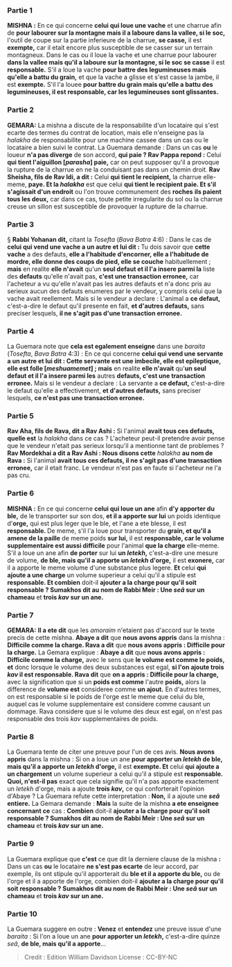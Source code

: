
### Partie 1
<strong>MISHNA :</strong> En ce qui concerne <b>celui qui loue une vache</b> et une charrue afin de <b>pour labourer sur la montagne mais il a laboure dans la vallee, si le soc,</b> l'outil de coupe sur la partie inferieure de la charrue, <b>se casse,</b> il est <b>exempte,</b> car il etait encore plus susceptible de se casser sur un terrain montagneux. Dans le cas ou il loue la vache et une charrue pour labourer <b>dans la vallee mais qu'il a laboure sur la montagne, si le soc se casse</b> il est <b>responsable.</b> S'il a loue la vache <b>pour battre des legumineuses mais qu'elle a battu du grain,</b> et que la vache a glisse et s'est casse la jambe, il est <b>exempte.</b> S'il l'a louee <b>pour battre du grain mais qu'elle a battu des legumineuses, il est responsable, car les legumineuses sont glissantes.</b>

### Partie 2
<strong>GEMARA:</strong> La mishna a discute de la responsabilite d'un locataire qui s'est ecarte des termes du contrat de location, mais elle n'enseigne pas la <i>halakha</i> de responsabilite pour une machine cassee dans un cas ou le locataire a bien suivi le contrat. La Guemara demande : Dans un cas <b>ou</b> le loueur <b>n'a pas diverge</b> de son accord, <b>qui paie ? Rav Pappa repond :</b> Celui <b>qui tient l'aiguillon [<i>parasha</i>] paie,</b> car on peut supposer qu'il a provoque la rupture de la charrue en ne la conduisant pas dans un chemin droit. <b>Rav Sheisha, fils de Rav Idi, a dit :</b> Celui <b>qui tient le recipient,</b> la charrue elle-meme, <b>paye. Et la <i>halakha</i></b> est que celui <b>qui tient le recipient paie. Et s'il s'agissait d'un endroit</b> ou l'on trouve communement des <b>roches</b> <b>ils paient tous les deux,</b> car dans ce cas, toute petite irregularite du sol ou la charrue creuse un sillon est susceptible de provoquer la rupture de la charrue.

### Partie 3
§ <b>Rabbi Yohanan dit,</b> citant la <i>Tosefta</i> (<i>Bava Batra</i> 4:6) : Dans le cas de <b>celui qui vend une vache a un autre et lui dit : </b> Tu dois savoir que <b>cette vache</b> a des defauts, <b>elle a l'habitude d'encorner, elle a l'habitude de mordre, elle donne des coups de pied, elle se couche</b> habituellement ; <b>mais</b> en realite <b>elle n'avait</b> qu'un <b>seul defaut et il l'a insere parmi la</b> liste des <b>defauts</b> qu'elle n'avait pas, <b>c'est une transaction erronee,</b> car l'acheteur a vu qu'elle n'avait pas les autres defauts et n'a donc pris au serieux aucun des defauts enumeres par le vendeur, y compris celui que la vache avait reellement. Mais si le vendeur a declare : L'animal a <b>ce defaut,</b> c'est-a-dire le defaut qu'il presente en fait, <b>et d'autres defauts,</b> sans preciser lesquels, <b>il ne s'agit pas d'une transaction erronee.</b>

### Partie 4
La Guemara note que <b>cela est egalement enseigne</b> dans une <i>baraita</i> (<i>Tosefta</i>, <i>Bava Batra</i> 4:3) : En ce qui concerne <b>celui qui vend une servante a un autre et lui dit : Cette servante est une imbecile, elle est epileptique, elle est folle [<i>meshuamemet</i>] ; mais</b> en realite <b>elle n'avait</b> qu'<b>un seul defaut et il l'a insere parmi les</b> autres <b>defauts, c'est une transaction erronee.</b> Mais si le vendeur a declare : La servante a <b>ce defaut,</b> c'est-a-dire le defaut qu'elle a effectivement, <b>et d'autres defauts,</b> sans preciser lesquels, <b>ce n'est pas une transaction erronee.</b>

### Partie 5
<b>Rav Aha, fils de Rava, dit a Rav Ashi :</b> Si l'animal <b>avait tous ces defauts, quelle est</b> la <i>halakha</i> dans ce cas ? L'acheteur peut-il pretendre avoir pense que le vendeur n'etait pas serieux lorsqu'il a mentionne tant de problemes ? <b>Rav Mordekhai a dit a Rav Ashi : Nous disons cette</b> <i>halakha</i> <b>au nom de Rava :</b> Si l'animal <b>avait tous ces defauts, il ne s'agit pas d'une transaction erronee,</b> car il etait franc. Le vendeur n'est pas en faute si l'acheteur ne l'a pas cru.

### Partie 6
<strong>MISHNA :</strong> En ce qui concerne <b>celui qui loue un ane</b> afin <b>d'y apporter du ble,</b> de le transporter sur son dos, <b>et il a apporte sur lui</b> un poids identique d'<b>orge,</b> qui est plus leger que le ble, et l'ane a ete blesse, il est <b>responsable. </b> De meme, s'il l'a loue pour transporter du <b>grain, et qu'il a amene de la paille</b> de meme poids <b>sur lui,</b> il est <b>responsable, car le</b> <b>volume supplementaire est aussi difficile</b> pour l'animal <b>que la charge</b> elle-meme. S'il a loue un ane afin <b>de porter</b> sur lui <b>un <i>letekh</i>,</b> c'est-a-dire une mesure de volume, <b>de ble, mais qu'il a apporte un <i>letekh</i> d'orge,</b> il est <b>exonere,</b> car il a apporte le meme volume d'une substance plus legere. <b>Et</b> celui <b>qui ajoute a une charge</b> un volume superieur a celui qu'il a stipule est <b>responsable. Et combien</b> doit-il <b>ajouter a la charge pour qu'il soit responsable ? Sumakhos dit au nom de Rabbi Meir : Une <i>seâ</i> sur un chameau</b> et <b>trois <i>kav</i> sur un ane.</b>

### Partie 7
<strong>GEMARA:</strong> <b>Il a ete dit</b> que les <i>amoraim</i> n'etaient pas d'accord sur le texte precis de cette mishna. <b>Abaye a dit</b> que <b>nous avons appris</b> dans la mishna : <b>Difficile comme la charge. Rava a dit</b> que <b>nous avons appris : Difficile pour la charge.</b> La Gemara explique : <b>Abaye a dit</b> que <b>nous avons appris : Difficile comme la charge,</b> avec le sens que <b>le volume est comme le poids, et</b> donc lorsque le volume des deux substances est egal, <b>si l'on ajoute trois <i>kav</i> il est responsable. Rava dit</b> que <b>on a appris : Difficile pour la charge,</b> avec la signification que si un <b>poids est comme</b> l'autre <b>poids,</b> alors la difference de <b>volume est</b> consideree comme <b>un ajout.</b> En d'autres termes, on est responsable si le poids de l'orge est le meme que celui du ble, auquel cas le volume supplementaire est considere comme causant un dommage. Rava considere que si le volume des deux est egal, on n'est pas responsable des trois <i>kav</i> supplementaires de poids.

### Partie 8
La Guemara tente de citer une preuve pour l'un de ces avis. <b>Nous avons appris</b> dans la mishna : Si on a loue un ane <b>pour apporter un <i>letekh</i> de ble, mais qu'il a apporte un <i>letekh</i> d'orge,</b> il est <b>exempte. Et</b> celui <b>qui ajoute a un chargement</b> un volume superieur a celui qu'il a stipule est <b>responsable. Quoi, n'est-il pas</b> exact que cela signifie qu'il n'a pas apporte exactement un <i>letekh</i> d'orge, mais a ajoute <b>trois <i>kav</i>,</b> ce qui conforterait l'opinion d'Abaye ? La Guemara refute cette interpretation : <b>Non,</b> il a ajoute une <b><i>seâ</i> entiere.</b> La Gemara demande : <b>Mais</b> la suite de la mishna <b>a ete enseignee concernant ce</b> cas : <b>Combien</b> doit-il <b>ajouter a la charge pour qu'il soit responsable ? Sumakhos dit au nom de Rabbi Meir : Une <i>seâ</i> sur un chameau</b> et <b>trois <i>kav</i> sur un ane.</b>

### Partie 9
La Guemara explique que <b>c'est</b> ce que dit la derniere clause de la mishna <b>:</b> Dans un cas <b>ou</b> le locataire <b>ne s'est pas ecarte</b> de leur accord, par exemple, ils ont stipule qu'il apporterait du <b>ble et il a apporte du ble,</b> ou de l'orge et il a apporte de l'orge, combien</b> doit-il <b>ajouter a la charge pour qu'il soit responsable ? Sumakhos dit au nom de Rabbi Meir : Une <i>seâ</i> sur un chameau</b> et <b>trois <i>kav</i> sur un ane.</b>

### Partie 10
La Guemara suggere en outre : <b>Venez</b> et <b>entendez</b> une preuve issue d'une <i>baraita</i> : Si l'on a loue un ane <b>pour apporter un <i>letekh</i>,</b> c'est-a-dire quinze <i>seâ</i>, <b>de ble, mais qu'il a apporte</b>...

>Credit : Edition William Davidson
>License : CC-BY-NC